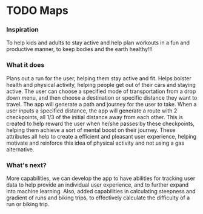 # TODO Maps

### Inspiration
To help kids and adults to stay active and help plan workouts in a fun and productive manner, to keep bodies and the earth healthy!!!

### What it does
Plans out a run for the user, helping them stay active and fit. Helps bolster health and physical activity, helping people get out of their cars and staying active. The user can choose a specified mode of transportation from a drop down menu, and then choose a destination or specific distance they want to travel. The app will generate a path and journey for the user to take. When a user inputs a specified distance, the app will generate a route with 2 checkpoints, all 1/3 of the initial distance away from each other. This is created to help reward the user when he/she passes by these checkpoints, helping them achieve a sort of mental boost on their journey. These attributes all help to create a efficient and pleasant user experience, helping motivate and reinforce this idea of physical activity and not using a gas alternative.

### What's next?
More capabilities, we can develop the app to have abilities for tracking user data to help provide an individual user experience, and to further expand into machine learning. Also, added capabilities in calculating steepness and gradient of runs and biking trips, to effectively calculate the difficulty of a run or biking trip.


